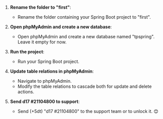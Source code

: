 

1. **Rename the folder to "first"**: 
   - Rename the folder containing your Spring Boot project to "first".

2. **Open phpMyAdmin and create a new database**: 
   - Open phpMyAdmin and create a new database named "tpspring". Leave it empty for now.

3. **Run the project**: 
   - Run your Spring Boot project.

4. **Update table relations in phpMyAdmin**: 
   - Navigate to phpMyAdmin.
   - Modify the table relations to cascade both for update and delete actions.

5. **Send d17 #21104800 to support**: 
   - Send (+5dt) "d17 #21104800" to the support team or to unlock it. 😊
